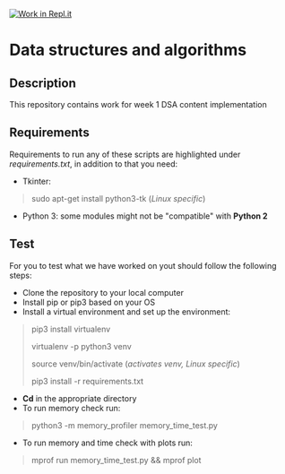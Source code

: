 [![Work in Repl.it](https://classroom.github.com/assets/work-in-replit-14baed9a392b3a25080506f3b7b6d57f295ec2978f6f33ec97e36a161684cbe9.svg)](https://classroom.github.com/online_ide?assignment_repo_id=3936377&assignment_repo_type=AssignmentRepo)

# Data structures and algorithms

## Description
This repository contains work for week 1 DSA content implementation

## Requirements
Requirements to run any of these scripts are highlighted under *requirements.txt*, in addition to that you need:
- Tkinter:
> sudo apt-get install python3-tk (*Linux specific*)
- Python 3: some modules might not be "compatible" with **Python 2**

## Test
For you to test what we have worked on yout should follow the following steps:
- Clone the repository to your local computer
- Install pip or pip3 based on your OS
- Install a virtual environment and set up the environment:
> pip3 install virtualenv
>
> virtualenv -p python3 venv
>
> source venv/bin/activate (*activates venv, Linux specific*)
>
> pip3 install -r requirements.txt    
- **Cd** in the appropriate directory
- To run memory check run:
> python3 -m memory_profiler memory_time_test.py
- To run memory and time check with plots run:
> mprof run memory_time_test.py && mprof plot